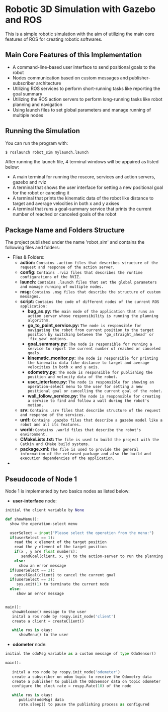 Robotic 3D Simulation with Gazebo and ROS 
================================

This is a simple robotic simulation with the aim of utilizing the main core features of ROS for creating robotic softwares.

Main Core Features of this Implementation
----------------------
* A command-line-based user interface to send positional goals to the robot
* Nodes communication based on custom messages and publisher-subscriber architecture
* Utilizing ROS services to perform short-running tasks like reporting the goal summary
* Utilizing the ROS action servers to perform long-running tasks like robot planning and navigation
* Using launch files to set global parameters and manage running of multiple nodes

Running the Simulation
----------------------

You can run the program with:
```bash
$ roslaunch robot_sim mylaunch.launch
```

After running the launch file, 4 terminal windows will be appaired as listed below:
* A main terminal for running the roscore, services and action servers, gazebo and rviz 
* A terminal that shows the user interface for setting a new positional goal for the robot or canceling it
* A terminal that prints the kinematic data of the robot like distance to target and average velocities in both x and y axises
* A terminal that runs a goal-summary service that prints the current number of reached or canceled goals of the robot

Package Name and Folders Structure
----------------------

The project published under the name 'robot_sim' and contains the following files and folders:
* Files & Folders:
  * **action:** `Contains .action files that describes structure of the request and response of the action server.`
  * **config:**  `Contains .rviz files that describes the runtime configurations of the RVIZ.`
  * **launch:** `Contains .launch files that set the global parameters and manage running of multiple nodes.`
  * **msg:** `Contains .msg files that describe the structure of custom messages.`
  * **script:**  `Contains the code of different nodes of the current ROS application:`
    * **bug_as.py:** `The main node of the application that runs an action server whose responsibility is running the planning algorithm.`
    * **go_to_point_service.py:** `The node is responsible for navigating the robot from current position to the target position by switching between the 'go_straight_ahead' or 'fix_yaw' motions.`
    * **goal_summary.py:** `The node is responsible for running a service to report the current number of reached or canceled goals.`
    * **kinematic_monitor.py:** `The node is responsible for printing the kinematic data like distance to target and average velocities in both x and y axis.`
    * **odometry.py:** `The node is responsible for publishing the position and velocity data of the robot.`
    * **user_interface.py:** `The node is responsible for showing an operation-select menu to the user for setting a new positional goal or cancelling the current goal of the robot.`
    * **wall_follow_service.py:** `The node is responsible for creating a service to find and follow a wall during the robot's motion.` 
  * **srv:** `Contains .srv files that describe structure of the request and response of the services.`
  * **urdf:** `Contains .gazebo files that describe a gazebo model like a robot and all its features.`
  * **world:** `Contains .world files that describe the robot's environment.`
  * **CMakeLists.txt:** `The file is used to build the project with the Catkin and CMake build systems.`
  * **package.xml:** `The file is used to provide the general information of the released package and also the build and execution dependencies of the application.`
*

Pseudocode of Node 1
----------------------
Node 1 is implemented by two basics nodes as listed below:
* **user-interface** node:
```python
initial the client variable by None

def showMenu():
  show the operation-select menu

  userSelect = input("Please select the operation from the menu:") 
  if(userSelect == 1):
    read the x element of the target position 
    read the y element of the target position 
    if(x , y are float numbers):
       sendGoal(client, x, y) to the action-server to run the planning algorithm
    else:
      show an error message
  if(userSelect == 2):
    cancelGoal(client) to cancel the current goal   
  if(userSelect == 3):
     sys.exit(1) to terminate the current node   
  else: 
     show an error message   


main():
   showWelcome() message to the user
   inital a ros node by rospy.init_node('client')
   create a client = createClient()

   while ros is okay:
      showMenu() to the user          
```

* **odometer** node:

```python
initial the odoMsg variable as a custom message of type OdoSensor()

main():
   
   inital a ros node by rospy.init_node('odemeter')
   create a subscriber on odom topic to receive the Odometry data
   create a publisher to publish the OdoSensor data on topic odometer
   configure the clock rate = rospy.Rate(10) of the node

   while ros is okay:
      publish(odoMsg) data
      rate.sleep() to pause the publishing process as configured
       
```